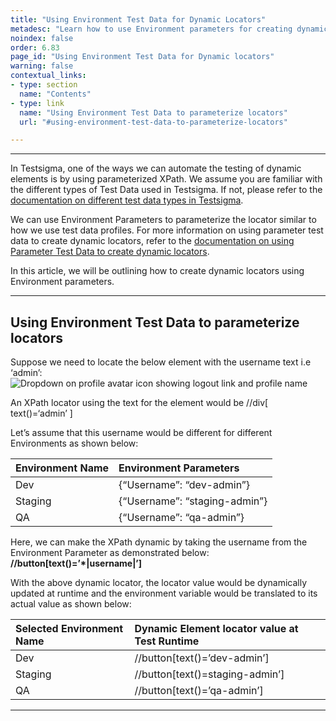 ```yaml
---
title: "Using Environment Test Data for Dynamic Locators"
metadesc: "Learn how to use Environment parameters for creating dynamic locator values in Elements. Automate the testing of dynamic elements in Testsigma application."
noindex: false
order: 6.83
page_id: "Using Environment Test Data for Dynamic locators"
warning: false
contextual_links:
- type: section
  name: "Contents"
- type: link
  name: "Using Environment Test Data to parameterize locators"
  url: "#using-environment-test-data-to-parameterize-locators"

---
```


---

In Testsigma, one of the ways we can automate the testing of dynamic elements is by using parameterized XPath. We assume you are familiar with the different types of Test Data used in Testsigma. If not, please refer to the [documentation on different test data types in Testsigma](https://testsigma.com/docs/test-data/types/overview/).

We can use Environment Parameters to parameterize the locator similar to how we use test data profiles. For more information on using parameter test data to create dynamic locators, refer to the [documentation on using Parameter Test Data to create dynamic locators](https://testsigma.com/docs/elements/dynamic-elements/with-parameter-test-data/).

In this article, we will be outlining how to create dynamic locators using Environment parameters.

---

## **Using Environment Test Data to parameterize locators**

Suppose we need to locate the below element with the username text i.e  ‘admin’:
![Dropdown on profile avatar icon showing logout link and profile name](https://docs.testsigma.com/images/with-environment-data/profile-icon-dropdown-links-username.png)

An XPath locator using the text for the element would be //div[ text()=‘admin’ ]


Let’s assume that this username would be different for different Environments as shown below:

| Environment Name     | Environment Parameters |
| :---        |    :---   |       
| Dev     | {“Username”: “dev-admin”} | 
| Staging   | {“Username”: “staging-admin”} | 
| QA  | {“Username”: “qa-admin”}  | 


Here, we can make the XPath dynamic by taking the username from the Environment Parameter as demonstrated below:
**//button[text()=’*|username|’]**

With the above dynamic locator, the locator value would be dynamically updated at runtime and the environment variable would be translated to its actual value as shown below:

| Selected Environment Name    |Dynamic Element locator value at Test Runtime |
| :---        |    :---   |       
| Dev     | //button[text()=’dev-admin’] | 
| Staging   | //button[text()=staging-admin’] | 
| QA  | //button[text()=’qa-admin’]  | 


---